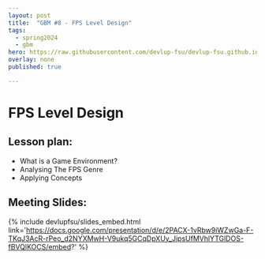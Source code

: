 ```yaml
---
layout: post
title:  "GBM #8 - FPS Level Design"
tags:
  - spring2024
  - gbm
hero: https://raw.githubusercontent.com/devlup-fsu/devlup-fsu.github.io/master/assets/workshop_assets/gbm7-s24/hero.png
overlay: none
published: true

---
```


# FPS Level Design

## Lesson plan:
- What is a Game Environment?
- Analysing The FPS Genre
- Applying Concepts


## Meeting Slides:
{% include devlupfsu/slides_embed.html link='https://docs.google.com/presentation/d/e/2PACX-1vRbw9iWZwGa-F-TKqJ3AcR-rPeo_d2NYXMwH-V9ukq5GCqDpXUy_JipsUfMVhlYTGlDOS-fBVQlKOCS/embed?' %}
